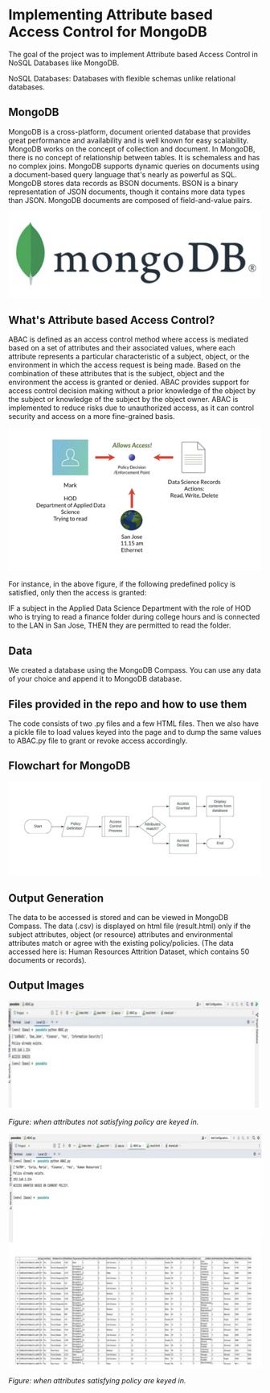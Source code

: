 # Implementing Attribute based Access Control for MongoDB 

The goal of the project was to implement Attribute based Access Control in NoSQL Databases like MongoDB. 

NoSQL Databases: Databases with flexible schemas unlike relational databases.

## MongoDB

MongoDB is a cross-platform, document oriented database that provides great performance and availability and is well known for easy scalability.
MongoDB works on the concept of collection and document. In MongoDB, there is no concept of relationship between tables. It is schemaless
and has no complex joins. MongoDB supports dynamic queries on documents using a document-based query language that's nearly as powerful as SQL.
MongoDB stores data records as BSON documents. BSON is a binary representation of JSON documents, though it contains more data types than JSON.
MongoDB documents are composed of field-and-value pairs.

![Image](https://github.com/Divyanalam98/passdata/blob/main/images/mongodb_logo.png)

## What's Attribute based Access Control?

ABAC is defined as an access control method where access is mediated based on a set of attributes and their associated values, where each attribute represents a particular characteristic of a subject, object, or the environment in which the access request is being made. Based on the combination of these attributes that is the subject, object and the environment the access is granted or denied. ABAC provides support for access control decision making without a prior knowledge of the object by the subject or knowledge of the subject by the object owner. ABAC is implemented to reduce risks due to unauthorized access, as it can control security and access on a more fine-grained basis.

![Image](https://github.com/Divyanalam98/passdata/blob/main/images/abac.png)

For instance, in the above figure, if the following predefined policy is satisfied, only then the access is granted:

IF a subject in the Applied Data Science Department with the role of HOD who is trying to read a finance folder during college hours and is connected to the LAN in San Jose, THEN they are permitted to read the folder.

## Data

We created a database using the MongoDB Compass. You can use any data of your choice and append it to MongoDB database.

## Files provided in the repo and how to use them

The code consists of two .py files and a few HTML files. Then we also have a pickle file to load values keyed into the page and to dump the same values to ABAC.py file to grant or revoke access accordingly.

## Flowchart for MongoDB

![Image](https://github.com/Divyanalam98/passdata/blob/main/images/flowchart_mongodb.png)

## Output Generation

The data to be accessed is stored and can be viewed in MongoDB Compass. The data (.csv) is displayed on html file (result.html) only if the subject attributes, object (or resource) attributes and environmental attributes match or agree with the existing policy/policies. (The data accessed here is: Human Resources Attrition Dataset, which contains 50 documents or records).

## Output Images

![Image](https://github.com/Divyanalam98/passdata/blob/main/images/access%20denied.png)

*Figure: when attributes not satisfying policy are keyed in.*

![Image](https://github.com/Divyanalam98/passdata/blob/main/images/access_granted.png)

*Figure: when attributes satisfying policy are keyed in.*






